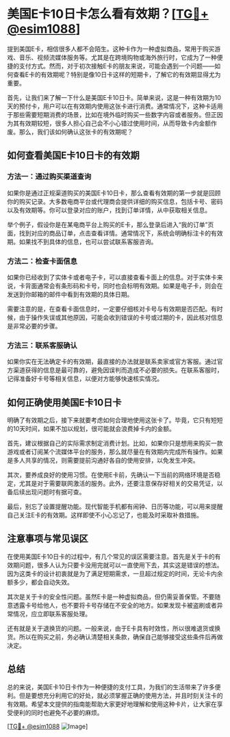 # 美国E卡10日卡怎么看有效期？[[TG💪+ @esim1088](https://t.me/s/esim1088)]

提到美国E卡，相信很多人都不会陌生。这种卡作为一种虚拟商品，常用于购买游戏、音乐、视频流媒体服务等。尤其是在跨境购物或海外旅行时，它成为了一种便捷的支付方式。然而，对于初次接触E卡的朋友来说，可能会遇到一个问题——如何查看E卡的有效期呢？特别是像10日卡这样的短期卡，了解它的有效期显得尤为重要。

首先，让我们来了解一下什么是美国E卡10日卡。简单来说，这是一种有效期为10天的预付卡，用户可以在有效期内使用这张卡进行消费。通常情况下，这种卡适用于那些需要短期消费的场景，比如在境外临时购买一些数字内容或者服务。但正因为其有效期较短，很多人担心自己会不小心错过使用时间，从而导致卡内金额作废。那么，我们该如何确认这张卡的有效期呢？

## 如何查看美国E卡10日卡的有效期

### 方法一：通过购买渠道查询
如果你是通过正规渠道购买的美国E卡10日卡，那么查看有效期的第一步就是回顾你的购买记录。大多数电商平台或代理商会提供详细的购买信息，包括卡号、密码以及有效期等。你可以登录对应的账户，找到订单详情，从中获取相关信息。

举个例子，假设你是在某电商平台上购买的E卡，那么登录后进入“我的订单”页面，找到对应的商品订单，点击查看详情。通常情况下，系统会明确标注卡的有效期。如果找不到具体的信息，也可以尝试联系客服咨询。

### 方法二：检查卡面信息
如果你已经收到了实体卡或者电子卡，可以直接查看卡面上的信息。对于实体卡来说，卡背面通常会有条形码和卡号，同时也会标明有效期。如果是电子卡，则会在发送到你邮箱的邮件中看到有效期的具体日期。

需要注意的是，在查看卡面信息时，一定要仔细核对卡号与有效期是否匹配。有时候，由于操作失误或其他原因，可能会收到错误的卡号或过期的卡，因此核对信息是非常必要的步骤。

### 方法三：联系客服确认
如果你实在无法确定卡的有效期，最直接的办法就是联系卖家或官方客服。通过官方渠道获得的信息是最可靠的，避免因误判而造成不必要的损失。在联系客服时，记得准备好卡号等相关信息，以便对方能够快速核实情况。

## 如何正确使用美国E卡10日卡

明确了有效期之后，接下来就要考虑如何合理地使用这张卡了。毕竟，它只有短短的10天时间，如果不加以规划，很可能就会浪费掉卡内的金额。

首先，建议根据自己的实际需求制定消费计划。比如，如果你只是想用来购买一款游戏或者订阅某个流媒体平台的服务，那么就尽量在有效期内完成所有操作。如果是多人共享的情况，则需要提前沟通好各自的使用安排，以免发生冲突。

其次，要养成良好的使用习惯。在使用E卡前，先确认一下当前的网络环境是否稳定，尤其是对于需要联网激活的服务。此外，还要注意保存好相关的交易凭证，以备后续出现问题时有据可查。

最后，别忘了设置提醒功能。现代智能手机都有闹钟、日历等功能，可以用来提醒自己关注E卡的有效期。这样即使不小心忘记了，也能及时采取补救措施。

## 注意事项与常见误区

在使用美国E卡10日卡的过程中，有几个常见的误区需要注意。首先是关于卡的有效期问题，很多人认为只要卡没用完就可以一直使用下去，其实这是错误的想法。因为这类卡的设计初衷就是为了满足短期需求，一旦超过规定的时间，无论卡内余额多少，都会自动失效。

其次是关于卡的安全性问题。虽然E卡是一种虚拟商品，但仍需妥善保管。不要随意透露卡号给他人，也不要将卡号存储在不安全的地方。如果发现卡被盗刷或者异常情况，应立即联系客服处理。

还有就是关于退换货的问题。一般来说，由于E卡具有时效性，所以很难退货或换货。所以在购买之前，务必确认清楚相关条款，确保自己能够接受这些条件后再做决定。

## 总结

总的来说，美国E卡10日卡作为一种便捷的支付工具，为我们的生活带来了许多便利。但是要想充分利用它的好处，就必须掌握正确的使用方法，并且时刻关注卡的有效期。希望本文提供的指南能帮助大家更好地理解和使用这种卡片，让大家在享受便利的同时也避免不必要的麻烦。

[[TG💪+ @esim1088](https://t.me/s/esim1088) ![Image](https://i.postimg.cc/4NQfJmqS/Snipaste-2025-05-13-00-14-12.png)]